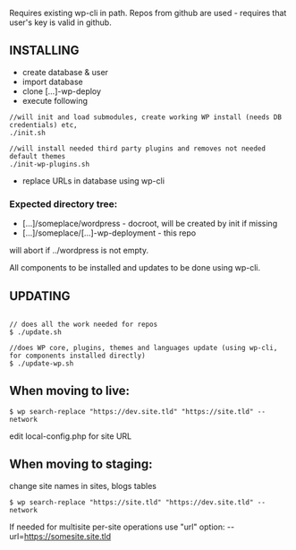 Requires existing wp-cli in path.
Repos from github are used - requires that user's key is valid in github.

## INSTALLING
+ create database & user
+ import database
+ clone [...]-wp-deploy
+ execute following
```
//will init and load submodules, create working WP install (needs DB credentials) etc,
./init.sh

//will install needed third party plugins and removes not needed default themes
./init-wp-plugins.sh

```
+ replace URLs in database using wp-cli

### Expected directory tree:

+ [...]/someplace/wordpress - docroot, will be created by init if missing
+ [...]/someplace/[...]-wp-deployment - this repo

will abort if ../wordpress is not empty.

All components to be installed and updates to be done using wp-cli.

## UPDATING
```

// does all the work needed for repos
$ ./update.sh

//does WP core, plugins, themes and languages update (using wp-cli, for components installed directly)
$ ./update-wp.sh

```


## When moving to live:

```
$ wp search-replace "https://dev.site.tld" "https://site.tld" --network
```

edit local-config.php for site URL


## When moving to staging:
change site names in sites, blogs tables
```
$ wp search-replace "https://site.tld" "https://dev.site.tld" --network
```


If needed for multisite per-site operations use "url" option:
--url=https://somesite.site.tld
